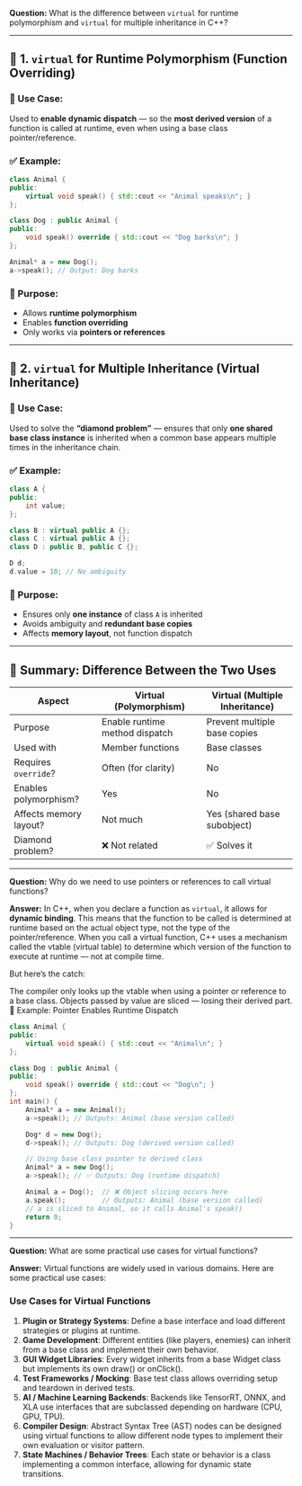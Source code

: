**Question:** What is the difference between `virtual` for runtime polymorphism and `virtual` for multiple inheritance in C++?

---
## 🧩 1. `virtual` for Runtime Polymorphism (Function Overriding)

### 📌 Use Case:

Used to **enable dynamic dispatch** — so the **most derived version** of a function is called at runtime, even when using a base class pointer/reference.

### ✅ Example:

```cpp
class Animal {
public:
    virtual void speak() { std::cout << "Animal speaks\n"; }
};

class Dog : public Animal {
public:
    void speak() override { std::cout << "Dog barks\n"; }
};

Animal* a = new Dog();
a->speak(); // Output: Dog barks
```

### 🧠 Purpose:

* Allows **runtime polymorphism**
* Enables **function overriding**
* Only works via **pointers or references**

---

## 🧩 2. `virtual` for Multiple Inheritance (Virtual Inheritance)

### 📌 Use Case:

Used to solve the **“diamond problem”** — ensures that only **one shared base class instance** is inherited when a common base appears multiple times in the inheritance chain.

### ✅ Example:

```cpp
class A {
public:
    int value;
};

class B : virtual public A {};
class C : virtual public A {};
class D : public B, public C {};

D d;
d.value = 10; // No ambiguity
```

### 🧠 Purpose:

* Ensures only **one instance** of class `A` is inherited
* Avoids ambiguity and **redundant base copies**
* Affects **memory layout**, not function dispatch

---

## 🔁 Summary: Difference Between the Two Uses

| Aspect                 | Virtual (Polymorphism)         | Virtual (Multiple Inheritance) |
| ---------------------- | ------------------------------ | ------------------------------ |
| Purpose                | Enable runtime method dispatch | Prevent multiple base copies   |
| Used with              | Member functions               | Base classes                   |
| Requires `override`?   | Often (for clarity)            | No                             |
| Enables polymorphism?  | Yes                            | No                             |
| Affects memory layout? | Not much                       | Yes (shared base subobject)    |
| Diamond problem?       | ❌ Not related                  | ✅ Solves it                    |

---

**Question:** Why do we need to use pointers or references to call virtual functions?

**Answer:** In C++, when you declare a function as `virtual`, it allows for **dynamic binding**. This means that the function to be called is determined at runtime based on the actual object type, not the type of the pointer/reference.
When you call a virtual function, C++ uses a mechanism called the vtable (virtual table) to determine which version of the function to execute at runtime — not at compile time.

But here’s the catch:

The compiler only looks up the vtable when using a pointer or reference to a base class.
Objects passed by value are sliced — losing their derived part.
🧪 Example: Pointer Enables Runtime Dispatch
```cpp
class Animal {
public:
    virtual void speak() { std::cout << "Animal\n"; }
};

class Dog : public Animal {
public:
    void speak() override { std::cout << "Dog\n"; }
};
int main() {
    Animal* a = new Animal();
    a->speak(); // Outputs: Animal (base version called)

    Dog* d = new Dog();
    d->speak(); // Outputs: Dog (derived version called)

    // Using base class pointer to derived class
    Animal* a = new Dog();
    a->speak(); // ✅ Outputs: Dog (runtime dispatch)

    Animal a = Dog();  // ❌ Object slicing occurs here
    a.speak();         // Outputs: Animal (base version called)
    // a is sliced to Animal, so it calls Animal's speak()
    return 0;
}
```
---

**Question:** What are some practical use cases for virtual functions?

**Answer:** Virtual functions are widely used in various domains. Here are some practical use cases:
### Use Cases for Virtual Functions
1. **Plugin or Strategy Systems**: Define a base interface and load different strategies or plugins at runtime.
2. **Game Development**: Different entities (like players, enemies) can inherit from a base class and implement their own behavior.
3. **GUI Widget Libraries**: Every widget inherits from a base Widget class but implements its own draw() or onClick().
4. **Test Frameworks / Mocking**: Base test class allows overriding setup and teardown in derived tests.
5. **AI / Machine Learning Backends**: Backends like TensorRT, ONNX, and XLA use interfaces that are subclassed depending on hardware (CPU, GPU, TPU).
6. **Compiler Design**: Abstract Syntax Tree (AST) nodes can be designed using virtual functions to allow different node types to implement their own evaluation or visitor pattern.
7. **State Machines / Behavior Trees**: Each state or behavior is a class implementing a common interface, allowing for dynamic state transitions.
